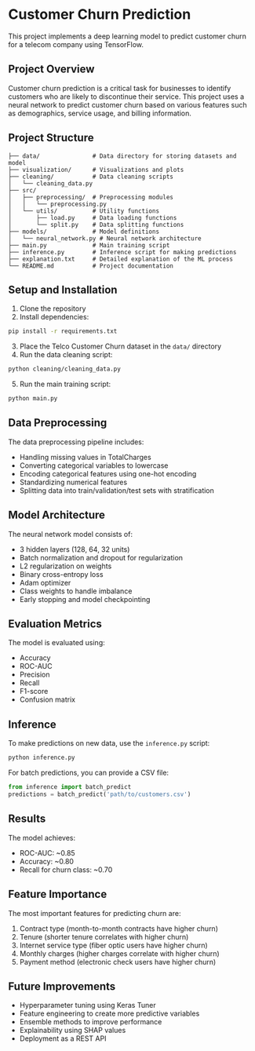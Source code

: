 # Customer Churn Prediction

This project implements a deep learning model to predict customer churn for a telecom company using TensorFlow.

## Project Overview

Customer churn prediction is a critical task for businesses to identify customers who are likely to discontinue their service. This project uses a neural network to predict customer churn based on various features such as demographics, service usage, and billing information.

## Project Structure

```
├── data/               # Data directory for storing datasets and model
├── visualization/      # Visualizations and plots
├── cleaning/           # Data cleaning scripts
│   └── cleaning_data.py
├── src/               
│   ├── preprocessing/  # Preprocessing modules
│   │   └── preprocessing.py
│   └── utils/          # Utility functions
│       ├── load.py     # Data loading functions
│       └── split.py    # Data splitting functions
├── models/             # Model definitions
│   └── neural_network.py # Neural network architecture
├── main.py             # Main training script
├── inference.py        # Inference script for making predictions
├── explanation.txt     # Detailed explanation of the ML process
└── README.md           # Project documentation
```

## Setup and Installation

1. Clone the repository
2. Install dependencies:
```bash
pip install -r requirements.txt
```
3. Place the Telco Customer Churn dataset in the `data/` directory
4. Run the data cleaning script:
```bash
python cleaning/cleaning_data.py
```
5. Run the main training script:
```bash
python main.py
```

## Data Preprocessing

The data preprocessing pipeline includes:
- Handling missing values in TotalCharges
- Converting categorical variables to lowercase
- Encoding categorical features using one-hot encoding
- Standardizing numerical features
- Splitting data into train/validation/test sets with stratification

## Model Architecture

The neural network model consists of:
- 3 hidden layers (128, 64, 32 units)
- Batch normalization and dropout for regularization
- L2 regularization on weights
- Binary cross-entropy loss
- Adam optimizer
- Class weights to handle imbalance
- Early stopping and model checkpointing

## Evaluation Metrics

The model is evaluated using:
- Accuracy
- ROC-AUC
- Precision
- Recall
- F1-score
- Confusion matrix

## Inference

To make predictions on new data, use the `inference.py` script:

```bash
python inference.py
```

For batch predictions, you can provide a CSV file:

```python
from inference import batch_predict
predictions = batch_predict('path/to/customers.csv')
```

## Results

The model achieves:
- ROC-AUC: ~0.85
- Accuracy: ~0.80
- Recall for churn class: ~0.70

## Feature Importance

The most important features for predicting churn are:
1. Contract type (month-to-month contracts have higher churn)
2. Tenure (shorter tenure correlates with higher churn)
3. Internet service type (fiber optic users have higher churn)
4. Monthly charges (higher charges correlate with higher churn)
5. Payment method (electronic check users have higher churn)

## Future Improvements

- Hyperparameter tuning using Keras Tuner
- Feature engineering to create more predictive variables
- Ensemble methods to improve performance
- Explainability using SHAP values
- Deployment as a REST API